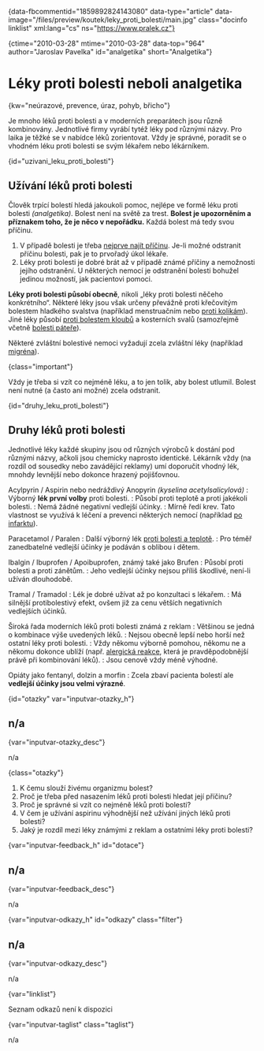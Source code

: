 
{data-fbcommentid="1859892824143080" data-type="article" data-image="/files/preview/koutek/leky\_proti\_bolesti/main.jpg" class="docinfo linklist" xml:lang="cs" ns="https://www.pralek.cz"}

{ctime="2010-03-28" mtime="2010-03-28" data-top="964" author="Jaroslav Pavelka" id="analgetika" short="Analgetika"}

# Léky proti bolesti neboli analgetika

{kw="neúrazové, prevence, úraz, pohyb, břicho"}

Je mnoho léků proti bolesti a v moderních preparátech jsou různě kombinovány. Jednotlivé firmy vyrábí tytéž léky pod různými názvy. Pro laika je těžké se v nabídce léků zorientovat. Vždy je správné, poradit se o vhodném léku proti bolesti se svým lékařem nebo lékárníkem. 

{id="uzivani\_leku\_proti_bolesti"}

## Užívání léků proti bolesti 

Člověk trpící bolestí hledá jakoukoli pomoc, nejlépe ve formě léku proti bolesti _(analgetika)_. Bolest není na světě za trest. **Bolest je upozorněním a příznakem toho, že je něco v nepořádku.** Každá bolest má tedy svou příčinu. 

  1. V případě bolesti je třeba [nejprve najít příčinu][1]. Je-li možné odstranit příčinu bolesti, pak je to prvořadý úkol lékaře. 
  2. Léky proti bolesti je dobré brát až v případě známé příčiny a nemožnosti jejího odstranění. U některých nemocí je odstranění bolesti bohužel jedinou možností, jak pacientovi pomoci. 

**Léky proti bolesti působí obecně**, nikoli „léky proti bolesti něčeho konkrétního“. Některé léky jsou však určeny převážně proti křečovitým bolestem hladkého svalstva (například menstruačním nebo [proti kolikám][2]). Jiné léky působí [proti bolestem kloubů][3] a kosterních svalů (samozřejmě včetně [bolesti páteře][4]). 

Některé zvláštní bolestivé nemoci vyžadují zcela zvláštní léky (například [migréna][1]). 

{class="important"}

Vždy je třeba si vzít co nejméně léku, a to jen tolik, aby bolest utlumil. Bolest není nutné (a často ani možné) zcela odstranit. 

{id="druhy\_leku\_proti_bolesti"}

## Druhy léků proti bolesti 

Jednotlivé léky každé skupiny jsou od různých výrobců k dostání pod různými názvy, ačkoli jsou chemicky naprosto identické. Lékárník vždy (na rozdíl od sousedky nebo zavádějící reklamy) umí doporučit vhodný lék, mnohdy levnější nebo dokonce hrazený pojišťovnou. 

Acylpyrin / Aspirin nebo nedráždivý Anopyrin _(kyselina acetylsalicylová)_ 
:   Výborný **lék první volby** proti bolesti. 
:   Působí proti teplotě a proti jakékoli bolesti. 
:   Nemá žádné negativní vedlejší účinky. 
:   Mírně ředí krev. Tato vlastnost se využívá k léčení a prevenci některých nemocí (například [po infarktu][5]). 

Paracetamol / Paralen 
:   Další výborný lék [proti bolesti a teplotě][6]. 
:   Pro téměř zanedbatelné vedlejší účinky je podáván s oblibou i dětem. 

Ibalgin / Ibuprofen / Apoibuprofen, známý také jako Brufen 
:   Působí proti bolesti a proti zánětům. 
:   Jeho vedlejší účinky nejsou příliš škodlivé, není-li užíván dlouhodobě. 

Tramal / Tramadol 
:   Lék je dobré užívat až po konzultaci s lékařem. 
:   Má silnější protibolestivý efekt, ovšem již za cenu větších negativních vedlejších účinků. 

Široká řada moderních léků proti bolesti známá z reklam 
:   Většinou se jedná o kombinace výše uvedených léků. 
:   Nejsou obecně lepší nebo horší než ostatní léky proti bolesti. 
:   Vždy někomu výborně pomohou, někomu ne a někomu dokonce ublíží (např. [alergická reakce][7], která je pravděpodobnější právě při kombinování léků). 
:   Jsou cenově vždy méně výhodné. 

Opiáty jako fentanyl, dolzin a morfin 
:   Zcela zbaví pacienta bolestí ale **vedlejší účinky jsou velmi výrazné**. 

{id="otazky" var="inputvar-otazky_h"}

## n/a 

{var="inputvar-otazky_desc"}

n/a 

{class="otazky"}

  1. K čemu slouží živému organizmu bolest? 
  2. Proč je třeba před nasazením léků proti bolesti hledat její příčinu? 
  3. Proč je správné si vzít co nejméně léků proti bolesti? 
  4. V čem je užívání aspirinu výhodnější než užívání jiných léků proti bolesti? 
  5. Jaký je rozdíl mezi léky známými z reklam a ostatními léky proti bolesti? 

{var="inputvar-feedback_h" id="dotace"}

## n/a 

{var="inputvar-feedback_desc"}

n/a 

{var="inputvar-odkazy_h" id="odkazy" class="filter"}

## n/a 

{var="inputvar-odkazy_desc"}

n/a 

{var="linklist"}

Seznam odkazů není k dispozici 

{var="inputvar-taglist" class="taglist"}

n/a

 [1]: bolesti_hlavy
 [2]: mocove_kameny
 [3]: artroza
 [4]: bolesti_v_zadech
 [5]: srdecni_infarkt
 [6]: teplota
 [7]: imunita


